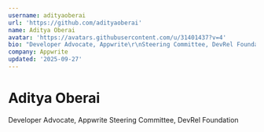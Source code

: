 ```yaml
---
username: adityaoberai
url: 'https://github.com/adityaoberai'
name: Aditya Oberai
avatar: 'https://avatars.githubusercontent.com/u/31401437?v=4'
bio: "Developer Advocate, Appwrite\r\nSteering Committee, DevRel Foundation"
company: Appwrite
updated: '2025-09-27'
---
```


# Aditya Oberai

Developer Advocate, Appwrite
Steering Committee, DevRel Foundation

